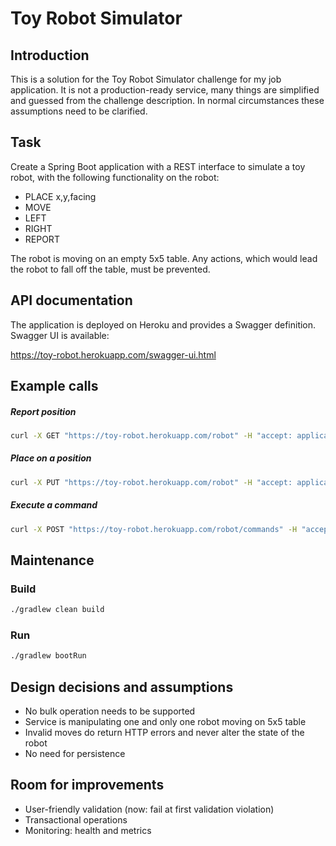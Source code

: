 # Toy Robot Simulator

## Introduction

This is a solution for the Toy Robot Simulator challenge for my job application. It is not a production-ready service, many things are simplified and guessed from the challenge description. In normal circumstances these assumptions need to be clarified.

## Task
Create a Spring Boot application with a REST interface to simulate a toy robot, with the following functionality on the robot:
- PLACE x,y,facing
- MOVE
- LEFT
- RIGHT
- REPORT

The robot is moving on an empty 5x5 table. Any actions, which would lead the robot to fall off the table, must be prevented.

## API documentation
The application is deployed on Heroku and provides a Swagger definition. 
Swagger UI is available: 

https://toy-robot.herokuapp.com/swagger-ui.html

## Example calls

##### Report position
```bash
curl -X GET "https://toy-robot.herokuapp.com/robot" -H "accept: application/json"
```

##### Place on a position
```bash
curl -X PUT "https://toy-robot.herokuapp.com/robot" -H "accept: application/json" -H "Content-Type: application/json" -d "{ \"x\": 2, \"y\": 2, \"direction\": \"NORTH\"}"
```

##### Execute a command
```bash
curl -X POST "https://toy-robot.herokuapp.com/robot/commands" -H "accept: application/json" -H "Content-Type: application/json" -d "{ \"command\": \"MOVE\"}"
```

## Maintenance

### Build
```bash
./gradlew clean build
```
### Run
```bash
./gradlew bootRun
```

## Design decisions and assumptions
- No bulk operation needs to be supported
- Service is manipulating one and only one robot moving on 5x5 table
- Invalid moves do return HTTP errors and never alter the state of the robot
- No need for persistence 

## Room for improvements
- User-friendly validation (now: fail at first validation violation)
- Transactional operations
- Monitoring: health and metrics
